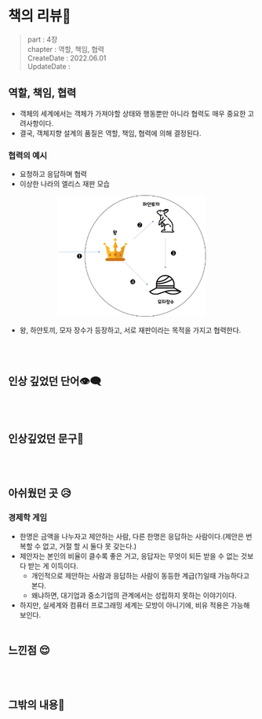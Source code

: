 # 책의 리뷰📔
> part : 4장  
> chapter : 역할, 책임, 협력  
> CreateDate : 2022.06.01  
> UpdateDate :    
 
## 역할, 책임, 협력  
 - 객체의 세계에서는 객체가 가져야할 상태와 행동뿐만 아니라 협력도 매우 중요한 고려사항이다.
 - 결국, 객체지향 설계의 품질은 역할, 책임, 협력에 의해 결정된다.

### 협력의 예시
 - 요청하고 응답하며 협력
 - 이상한 나라의 엘리스 재판 모습
  
<p align =center> <img src= "../images/trialProcess.png" width =60%></p>
 
 - 왕, 하얀토끼, 모자 장수가 등장하고, 서로 재판이라는 목적을 가지고 협력한다.
 
<br></br>

## 인상 깊었던 단어👁‍🗨


<br></br>

## 인상깊었던 문구💬



<br></br>
## 아쉬웠던 곳 😥

### 경제학 게임
 - 한명은 금액을 나누자고 제안하는 사람, 다른 한명은 응답하는 사람이다.(제안은 번복할 수 없고, 거절 할 시 둘다 못 갖는다.)
 - 제안자는 본인의 비율이 클수록 좋은 거고, 응답자는 무엇이 되든 받을 수 없는 것보다 받는 게 이득이다.
     - 개인적으로  제안하는 사람과 응답하는 사람이 동등한 계급(?)일때 가능하다고 본다. 
     - 왜냐하면, 대기업과 중소기업의 관계에서는 성립하지 못하는 이야기이다. 
 - 하지만, 실세계와 컴퓨터 프로그래밍 세계는 모방이 아니기에, 비유 적용은 가능해보인다. 
<br></br>

## 느낀점 😌
<br></br>

## 그밖의 내용🎈

